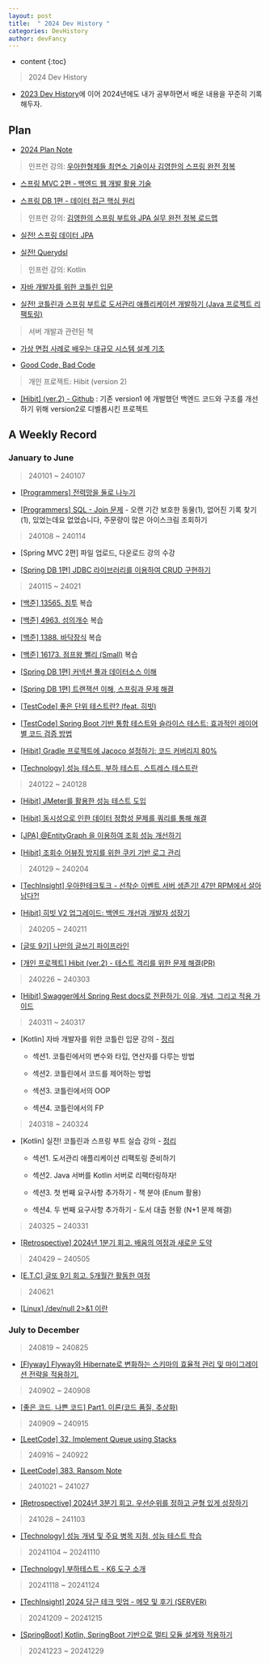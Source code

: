 ```yaml
---
layout: post
title:  " 2024 Dev History "
categories: DevHistory
author: devFancy
---
```

* content
{:toc}

> 2024 Dev History

* [2023 Dev History](https://devfancy.github.io/2023-DevHistory/)에 이어 2024년에도 내가 공부하면서 배운 내용을 꾸준히 기록해두자.

## Plan

* [2024 Plan Note](https://gist.github.com/devFancy/69dd0f78f039f8ee2fb6fdfde88c959f)

<script src="https://gist.github.com/devFancy/69dd0f78f039f8ee2fb6fdfde88c959f.js"></script>

> 인프런 강의: [우아한형제들 최연소 기술이사 김영한의 스프링 완전 정복](https://www.inflearn.com/roadmaps/373)

* [스프링 MVC 2편 - 백엔드 웹 개발 활용 기술](https://www.inflearn.com/course/스프링-mvc-2/dashboard)

* [스프링 DB 1편 - 데이터 접근 핵심 원리](https://www.inflearn.com/course/스프링-db-1/dashboard)

> 인프런 강의: [김영한의 스프링 부트와 JPA 실무 완전 정복 로드맵](https://www.inflearn.com/roadmaps/149)

* [실전! 스프링 데이터 JPA](https://www.inflearn.com/course/스프링-데이터-JPA/dashboard)

* [실전! Querydsl](https://www.inflearn.com/course/querydsl-실전)

> 인프런 강의: Kotlin

* [자바 개발자를 위한 코틀린 입문](https://www.inflearn.com/course/java-to-kotlin/dashboard)

* [실전! 코틀린과 스프링 부트로 도서관리 애플리케이션 개발하기 (Java 프로젝트 리팩토링)](https://www.inflearn.com/course/java-to-kotlin-2/dashboard)

> 서버 개발과 관련된 책

* [가상 면접 사례로 배우는 대규모 시스템 설계 기초](https://product.kyobobook.co.kr/detail/S000001033116)

* [Good Code, Bad Code](https://product.kyobobook.co.kr/detail/S000061353995)

> 개인 프로젝트: Hibit (version 2)

* [[Hibit] (ver.2) - Github](https://github.com/hibit-team/hibit-backend-improved) : 기존 version1 에 개발했던 백엔드 코드와 구조를 개선하기 위해 version2로 디벨롭시킨 프로젝트

## A Weekly Record

### January to June

> 240101 ~ 240107

* [[Programmers] 전력망을 둘로 나누기](https://junyongmoon.notion.site/af1c0d3dfe0a41638a1197f8633cd5e7)

* [[Programmers] SQL - Join 문제](https://devfancy.github.io/SQL-Join/) - 오랜 기간 보호한 동물(1), 없어진 기록 찾기(1), 있었는데요 없었습니다, 주문량이 많은 아이스크림 조회하기

> 240108 ~ 240114

* [Spring MVC 2편] 파일 업로드, 다운로드 강의 수강

* [[Spring DB 1편] JDBC 라이브러리를 이용하여 CRUD 구현하기](https://devfancy.github.io/Spring-DB-JDBC/)

> 240115 ~ 24021

* [[백준] 13565. 침투](https://devfancy.github.io/Algorithm-backjoon-13565/) 복습

* [[백준] 4963. 섬의개수](https://devfancy.github.io/Algorithm-backjoon-4963/) 복습

* [[백준] 1388. 바닥장식](https://devfancy.github.io/Algorithm-backjoon-1388/) 복습

* [[백준] 16173. 점프왕 쩰리 (Small)](https://devfancy.github.io/Algorithm-backjoon-16173/) 복습

* [[Spring DB 1편] 커넥션 풀과 데이터소스 이해](https://devfancy.github.io/Spring-DB-ConnectionPool-DataSource/)

* [[Spring DB 1편] 트랜잭션 이해, 스프링과 문제 해결](https://devfancy.github.io/Spring-DB-Transaction/)

* [[TestCode] 좋은 단위 테스트란? (feat. 히빗)](https://devfancy.github.io/Hibit-SpringBoot-TestCode-Unit/)

* [[TestCode] Spring Boot 기반 통합 테스트와 슬라이스 테스트: 효과적인 레이어별 코드 검증 방법](https://devfancy.github.io/SpringBoot-TestCode-Integration-Testing/)

* [[Hibit] Gradle 프로젝트에 Jacoco 설정하기: 코드 커버리지 80%](https://devfancy.github.io/Hibit-SpringBoot-Gradle-Test-Jacoco/)

* [[Technology] 성능 테스트, 부하 테스트, 스트레스 테스트란](https://devfancy.github.io/Technology-Performance-Testing/)

> 240122 ~ 240128

* [[Hibit] JMeter를 활용한 성능 테스트 도입](https://devfancy.github.io/Hibit-Performance-Testing/)

* [[Hibit] 동시성으로 인한 데이터 정합성 문제를 쿼리를 통해 해결](https://devfancy.github.io/Hibit-Concurrency-Problem-Solving/)

* [[JPA] @EntityGraph 을 이용하여 조회 성능 개선하기](https://devfancy.github.io/JPA-EntityGraph/)

* [[Hibit] 조회수 어뷰징 방지를 위한 쿠키 기반 로그 관리](https://devfancy.github.io/Hibit-ViewManager-Abusing/)

> 240129 ~ 240204

* [[TechInsight] 우아한테크토크 - 선착순 이벤트 서버 생존기! 47만 RPM에서 살아남다?!](https://devfancy.github.io/TechInsight-Woowa-Tech-Talk-First-Come-First-Served-Event/)

* [[Hibit] 히빗 V2 업그레이드: 백엔드 개선과 개발자 성장기](https://devfancy.github.io/Hibit-Retrospective/)

> 240205 ~ 240211

* [[글또 9기] 나만의 글쓰기 파이프라인](https://devfancy.github.io/Technical-Writing-Seminar-Review/)

* [[개인 프로젝트] Hibit (ver.2) - 테스트 격리를 위한 문제 해결(PR)](https://github.com/hibit-team/hibit-backend-improved/pull/56)

> 240226 ~ 240303

* [[Hibit] Swagger에서 Spring Rest docs로 전환하기: 이유, 개념, 그리고 적용 가이드](https://devfancy.github.io/Hibit-Spring-Rest-Docs/)

> 240311 ~ 240317

* [Kotlin] 자바 개발자를 위한 코틀린 입문 강의 - [정리](https://github.com/devFancy/kotlin-practice/tree/main/java-to-kotlin)

    * 섹션1. 코틀린에서의 변수와 타입, 연산자를 다루는 방법

    * 섹션2. 코틀린에서 코드를 제어하는 방법

    * 섹션3. 코틀린에서의 OOP

    * 섹션4. 코틀린에서의 FP

> 240318 ~ 240324

* [Kotlin] 실전! 코틀린과 스프링 부트 실습 강의 - [정리](https://github.com/devFancy/kotlin-practice/tree/main/library-app)

    * 섹션1. 도서관리 애플리케이션 리팩토링 준비하기

    * 섹션2. Java 서버를 Kotlin 서버로 리팩터링하자!

    * 섹션3. 첫 번째 요구사항 추가하기 - 책 분야 (Enum 활용)

    * 섹션4. 두 번째 요구사항 추가하기 - 도서 대출 현황 (N+1 문제 해결)

> 240325 ~ 240331

* [[Retrospective] 2024년 1분기 회고. 배움의 여정과 새로운 도약](https://devfancy.github.io/1th-Retrospective/)

> 240429 ~ 240505

* [[E.T.C] 글또 9기 회고. 5개월간 활동한 여정](https://devfancy.github.io/Geultto-9th-Retrospective/)

> 240621

* [[Linux] /dev/null 2>&1 이란](https://devfancy.github.io/Linux-devnull/)

### July to December

> 240819 ~ 240825

* [[Flyway] Flyway와 Hibernate로 변화하는 스키마의 효율적 관리 및 마이그레이션 전략을 적용하기.](https://devfancy.github.io/flyway-db-migration/)

> 240902 ~ 240908

* [[좋은 코드, 나쁜 코드] Part1. 이론(코드 품질, 추상화)](https://devfancy.github.io/GoodCode-BadCode-1/) 

> 240909 ~ 240915

* [[LeetCode] 32. Implement Queue using Stacks](https://devfancy.github.io/LeetCode-232-Implement-Queue-using-Stacks/)

> 240916 ~ 240922

* [[LeetCode] 383. Ransom Note](https://devfancy.github.io/LeetCode-383-Ransom-Note/)

> 2401021 ~ 241027

* [[Retrospective] 2024년 3분기 회고. 우선순위를 정하고 균형 있게 성장하기](https://devfancy.github.io/3th-Retrospective/)

> 241028 ~ 241103

* [[Technology] 성능 개념 및 주요 병목 지점, 성능 테스트 학습](https://devfancy.github.io/Performance-Concept/)

> 20241104 ~ 20241110

* [[Technology] 부하테스트 - K6 도구 소개](https://devfancy.github.io/Spring-Performance-K6/)

> 20241118 ~ 20241124

* [[TechInsight] 2024 당근 테크 밋업 - 메모 및 후기 (SERVER)](https://devfancy.github.io/TechInsight-Daanggn-Tech-MeetUp-2024/)

> 20241209 ~ 20241215

* [[SpringBoot] Kotlin, SpringBoot 기반으로 멀티 모듈 설계와 적용하기](https://devfancy.github.io/SpringBoot-Multi-Module/)

> 20241223 ~ 20241229